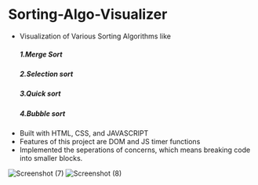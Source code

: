 # Sorting-Algo-Visualizer
  - Visualization of Various Sorting Algorithms like
     ##### 1.Merge Sort
     ##### 2.Selection sort
     ##### 3.Quick sort
     ##### 4.Bubble sort
 - Built with HTML, CSS, and JAVASCRIPT
 - Features of this project are DOM and JS timer functions
 - Implemented the seperations of concerns, which means breaking code into smaller blocks.
  
  ![Screenshot (7)](https://user-images.githubusercontent.com/71692155/114723651-72954480-9d58-11eb-8d66-d95c462af5f5.png)
  ![Screenshot (8)](https://user-images.githubusercontent.com/71692155/114723667-75903500-9d58-11eb-9783-081895fb34d4.png)

